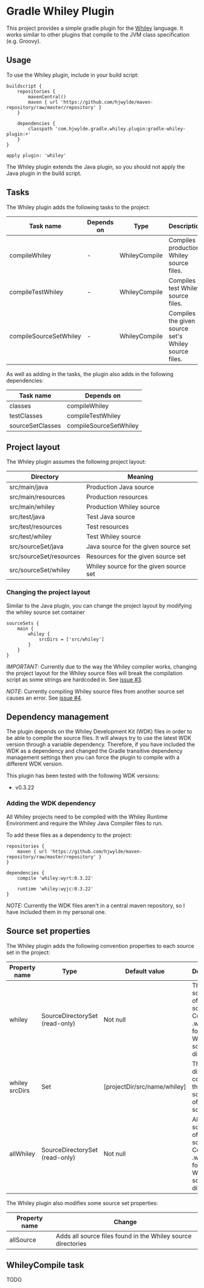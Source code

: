# Gradle Whiley Plugin

This project provides a simple gradle plugin for the [Whiley](http://whiley.org/ "Whiley") language. It works similar to other plugins that compile to the JVM class specification (e.g. Groovy).

## Usage

To use the Whiley plugin, include in your build script:

    buildscript {
        repositories {
            mavenCentral()
            maven { url 'https://github.com/hjwylde/maven-repository/raw/master/repository' }
        }

        dependencies {
            classpath 'com.hjwylde.gradle.whiley.plugin:gradle-whiley-plugin:+'
        }
    }

    apply plugin: 'whiley'

The Whiley plugin extends the Java plugin, so you should not apply the Java plugin in the build script.

## Tasks

The Whiley plugin adds the following tasks to the project:

Task name|Depends on|Type|Description
---------|----------|----|-----------
compileWhiley|-|WhileyCompile|Compiles production Whiley source files.
compileTestWhiley|-|WhileyCompile|Compiles test Whiley source files.
compileSourceSetWhiley|-|WhileyCompile|Compiles the given source set's Whiley source files.

As well as adding in the tasks, the plugin also adds in the following dependencies:

Task name|Depends on
---------|----------
classes|compileWhiley
testClasses|compileTestWhiley
sourceSetClasses|compileSourceSetWhiley

## Project layout

The Whiley plugin assumes the following project layout:

Directory|Meaning
---------|-------
src/main/java|Production Java source
src/main/resources|Production resources
src/main/whiley|Production Whiley source
src/test/java|Test Java source
src/test/resources|Test resources
src/test/whiley|Test Whiley source
src/sourceSet/java|Java source for the given source set
src/sourceSet/resources|Resources for the given source set
src/sourceSet/whiley|Whiley source for the given source set

### Changing the project layout

Similar to the Java plugin, you can change the project layout by modifying the whiley source set container

    sourceSets {
        main {
            whiley {
                srcDirs = ['src/whiley']
            }
        }
    }

*IMPORTANT*:
Currently due to the way the Whiley compiler works, changing the project layout for the Whiley
source files will break the compilation script as some strings are hardcoded in. See [issue #3](https://github.com/hjwylde/gradle-whiley-plugin/issues/3 "Source Set Directories").

*NOTE*:
Currently compiling Whiley source files from another source set causes an error. See [issue #4](https://github.com/hjwylde/gradle-whiley-plugin/issues/4 "Source Set Compilation Error").

## Dependency management

The plugin depends on the Whiley Development Kit (WDK) files in order to be able to compile the
source files. It will always try to use the latest WDK version through a variable dependency.
Therefore, if you have included the WDK as a dependency and changed the Gradle transitive
dependency management settings then you can force the plugin to compile with a different WDK
version.

This plugin has been tested with the following WDK versions:
* v0.3.22

### Adding the WDK dependency

All Whiley projects need to be compiled with the Whiley Runtime Environment and require the Whiley
Java Compiler files to run.

To add these files as a dependency to the project:

    repositories {
        maven { url 'https://github.com/hjwylde/maven-repository/raw/master/repository' }
    }

    dependencies {
        compile 'whiley:wyrt:0.3.22'

        runtime 'whiley:wyjc:0.3.22'
    }

*NOTE:*
Currently the WDK files aren't in a central maven repository, so I have included them in my
personal one.

## Source set properties

The Whiley plugin adds the following convention properties to each source set in the project:

Property name|Type|Default value|Description
-------------|----|-------------|-----------
whiley|SourceDirectorySet (read-only)|Not null|The Whiley source files of this source set. Contains all .whiley files found in the Whiley source directories.
whiley srcDirs|Set<File>|[projectDir/src/name/whiley]|The source directories containing the Whiley source files of this source set.
allWhiley|SourceDirectorySet (read-only)|Not null|All Whiley source files of this source set. Contains all .whiley files found in the Whiley source directories.

The Whiley plugin also modifies some source set properties:

Property name|Change
-------------|------
allSource|Adds all source files found in the Whiley source directories

## WhileyCompile task

TODO

